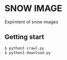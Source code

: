 # SNOW IMAGE

Expirment of snow images

## Getting start

```bash
$ python3 crawl.py
$ python3 download.py
```
